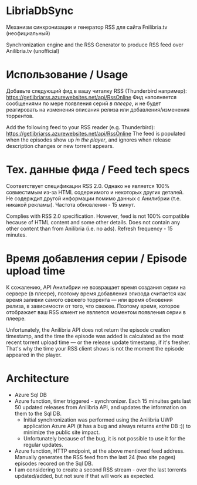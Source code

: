 # LibriaDbSync
Механизм синхронизации и генератор RSS для сайта Fnilibria.tv (неофициальный)

Synchronization engine and the RSS Generator to produce RSS feed over Anilibria.tv (unofficial)

# Использование / Usage
Добавьте следующий фид в вашу читалку RSS (Thunderbird например): https://getlibriarss.azurewebsites.net/api/RssOnline
Фид наполняется сообщениями по мере появления серий *в плеере*, и не будет реагировать на изменения описания релиза или добавления/изменения торрентов.

Add the following feed to your RSS reader (e.g. Thunderbird): https://getlibriarss.azurewebsites.net/api/RssOnline
The feed is populated when the episodes show up *in the player*, and ignores when release description changes or new torrent appears.

# Тех. данные фида / Feed tech specs
Соответствует спецификации RSS 2.0. Однако не является 100% совместимым из-за HTML содержимого и некоторых других деталей. Не содерждит другой информации помимо данных с Анилибрии (т.е. никакой рекламы). Частота обновления - 15 минут.

Complies with RSS 2.0 specification. However, feed is not 100% compatible hecause of HTML content and some other details. Does not contain any other content than from Anilibria (i.e. no ads). Refresh frequency - 15 minutes.

# Время добавления серии / Episode upload time
К сожалению, API Анилибрии не возвращает время создания серии на сервере (в плеере), поэтому время добавления эпизода считается как время заливки самого свежего торрента — или время обновения релиза, в зависимости от того, что свежее. Поэтому время, которое отображает ваш RSS клиент не является моментом появления серии в плеере.

Unfortunately, the Anilibria API does not return the episode creation timestamp, and the time the episode was added is calculated as the most recent torrent upload time — or the release update timestamp, if it's fresher. That's why the time your RSS client shows is not the moment the episode appeared in the player.

# Architecture
 - Azure Sql DB
 - Azure function, timer triggered - synchronizer. Each 15 minuites gets last 50 updated releases from Anilibria API, and updates the information on them to the Sql DB.
     - Initial synchronization was performed using the Anilibria UWP application Azure API (it has a bug and always returns *entire* DB :)) to minimize the public site impact.
     - Unfortunately because of the bug, it is not possible to use it for the regular updates.
 - Azure function, HTTP endpoint, at the above mentioned feed address. Manually generates the RSS feed from the last 24 (two site pages) episodes recored on the Sql DB.
 - I am considering to create a second RSS stream - over the last torrents updated/added, but not sure if that will work as expected.
